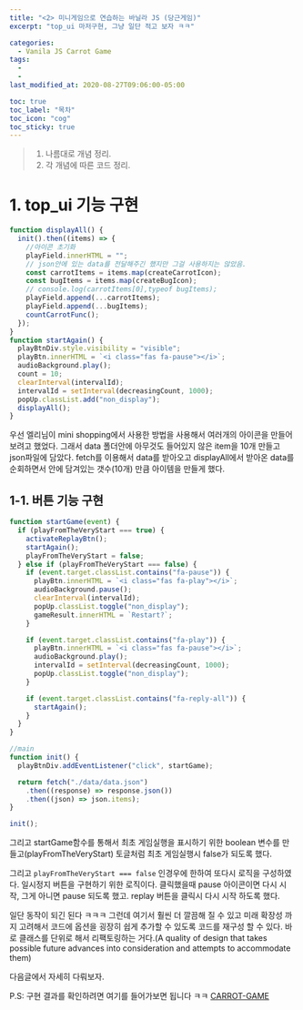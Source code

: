 ```yaml
---
title: "<2> 미니게임으로 연습하는 바닐라 JS (당근게임)"
excerpt: "top_ui 마저구현, 그냥 일단 적고 보자 ㅋㅋ"

categories:
  - Vanila JS Carrot Game
tags:
  -
  -
last_modified_at: 2020-08-27T09:06:00-05:00

toc: true
toc_label: "목차"
toc_icon: "cog"
toc_sticky: true
---
```


> 1. 나름대로 개념 정리.
> 2. 각 개념에 따른 코드 정리.

# 1. top_ui 기능 구현

```javascript
function displayAll() {
  init().then((items) => {
    //아이콘 초기화
    playField.innerHTML = "";
    // json안에 있는 data를 전달해주긴 했지만 그걸 사용하지는 않았음.
    const carrotItems = items.map(createCarrotIcon);
    const bugItems = items.map(createBugIcon);
    // console.log(carrotItems[0],typeof bugItems);
    playField.append(...carrotItems);
    playField.append(...bugItems);
    countCarrotFunc();
  });
}
function startAgain() {
  playBtnDiv.style.visibility = "visible";
  playBtn.innerHTML = `<i class="fas fa-pause"></i>`;
  audioBackground.play();
  count = 10;
  clearInterval(intervalId);
  intervalId = setInterval(decreasingCount, 1000);
  popUp.classList.add("non_display");
  displayAll();
}
```

우선 엘리님이 mini shopping에서 사용한 방법을 사용해서 여러개의 아이콘을 만들어보려고 했었다. 그래서 data 폴더안에 아무것도 들어있지 않은 item을 10개 만들고 json파일에 담았다. fetch를 이용해서 data를 받아오고 displayAll에서 받아온 data를 순회하면서 안에 담겨있는 갯수(10개) 만큼 아이템을 만들게 했다.

## 1-1. 버튼 기능 구현

```javascript
function startGame(event) {
  if (playFromTheVeryStart === true) {
    activateReplayBtn();
    startAgain();
    playFromTheVeryStart = false;
  } else if (playFromTheVeryStart === false) {
    if (event.target.classList.contains("fa-pause")) {
      playBtn.innerHTML = `<i class="fas fa-play"></i>`;
      audioBackground.pause();
      clearInterval(intervalId);
      popUp.classList.toggle("non_display");
      gameResult.innerHTML = `Restart?`;
    }

    if (event.target.classList.contains("fa-play")) {
      playBtn.innerHTML = `<i class="fas fa-pause"></i>`;
      audioBackground.play();
      intervalId = setInterval(decreasingCount, 1000);
      popUp.classList.toggle("non_display");
    }

    if (event.target.classList.contains("fa-reply-all")) {
      startAgain();
    }
  }
}

//main
function init() {
  playBtnDiv.addEventListener("click", startGame);

  return fetch("./data/data.json")
    .then((response) => response.json())
    .then((json) => json.items);
}

init();
```

그리고 startGame함수를 통해서 최초 게임실행을 표시하기 위한 boolean 변수를 만들고(playFromTheVeryStart) 토글처럼 최초 게임실행시 false가 되도록 했다.

그리고 `playFromTheVeryStart === false` 인경우에 한하여 또다시 로직을 구성하였다. 일시정지 버튼을 구현하기 위한 로직이다. 클릭했을때 pause 아이콘이면 다시 시작, 그게 아니면 pause 되도록 했고. replay 버튼을 클릭시 다시 시작 하도록 했다.

일단 동작이 되긴 된다 ㅋㅋㅋ 그런데 여기서 훨씬 더 깔끔해 질 수 있고 미래 확장성 까지 고려해서 코드에 옵션을 굉장히 쉽게 추가할 수 있도록 코드를 재구성 할 수 있다. 바로 클래스를 단위로 해서 리팩토링하는 거다.(A quality of design that takes possible future advances into consideration and attempts to accommodate them)

다음글에서 자세히 다뤄보자.

P.S: 구현 결과를 확인하려면 여기를 들어가보면 됩니다 ㅋㅋ
[CARROT-GAME](https://yeonghunko.github.io/collect_carrot_game/)
